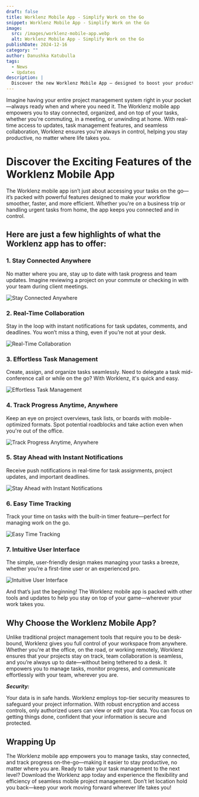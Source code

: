 ```yaml
---
draft: false
title: Worklenz Mobile App - Simplify Work on the Go
snippet: Worklenz Mobile App - Simplify Work on the Go
image:
  src: /images/worklenz-mobile-app.webp
  alt: Worklenz Mobile App - Simplify Work on the Go
publishDate: 2024-12-16
category: ""
author: Danushka Katubulla
tags:
  - News
  - Updates
description: |
  Discover the new Worklenz Mobile App – designed to boost your productivity on the go. Manage tasks, collaborate seamlessly, and stay organized anytime, anywhere. 
---
```


Imagine having your entire project management system right in your pocket—always ready when and where you need it. The Worklenz mobile app empowers you to stay connected, organized, and on top of your tasks, whether you're commuting, in a meeting, or unwinding at home. With real-time access to updates, task management features, and seamless collaboration, Worklenz ensures you're always in control, helping you stay productive, no matter where life takes you.


# Discover the Exciting Features of the Worklenz Mobile App

The Worklenz mobile app isn’t just about accessing your tasks on the go—it’s packed with powerful features designed to make your workflow smoother, faster, and more efficient. Whether you're on a business trip or handling urgent tasks from home, the app keeps you connected and in control.


## Here are just a few highlights of what the Worklenz app has to offer:

### 1. Stay Connected Anywhere 

No matter where you are, stay up to date with task progress and team updates. Imagine reviewing a project on your commute or checking in with your team during client meetings.

![Stay Connected Anywhere](/images/stay-connected.webp)

### 2. Real-Time Collaboration 

Stay in the loop with instant notifications for task updates, comments, and deadlines. You won’t miss a thing, even if you’re not at your desk.

![Real-Time Collaboration](/images/real-time-collaboration.webp)

### 3. Effortless Task Management

Create, assign, and organize tasks seamlessly. Need to delegate a task mid-conference call or while on the go? With Worklenz, it's quick and easy.

![Effortless Task Management](/images/effortless-task-management.webp)

### 4. Track Progress Anytime, Anywhere 

Keep an eye on project overviews, task lists, or boards with mobile-optimized formats. Spot potential roadblocks and take action even when you're out of the office.


![Track Progress Anytime, Anywhere](/images/track-progress.webp)

### 5. Stay Ahead with Instant Notifications 

Receive push notifications in real-time for task assignments, project updates, and important deadlines.


![Stay Ahead with Instant Notifications](/images/instant-notifications.webp)

### 6. Easy Time Tracking 

Track your time on tasks with the built-in timer feature—perfect for managing work on the go.

![Easy Time Tracking](/images/time-tracking.webp)

### 7. Intuitive User Interface 

The simple, user-friendly design makes managing your tasks a breeze, whether you’re a first-time user or an experienced pro.

![Intuitive User Interface](/images/user-interface.webp)

And that’s just the beginning! The Worklenz mobile app is packed with other tools and updates to help you stay on top of your game—wherever your work takes you.


## Why Choose the Worklenz Mobile App?

Unlike traditional project management tools that require you to be desk-bound, Worklenz gives you full control of your workspace from anywhere. Whether you're at the office, on the road, or working remotely, Worklenz ensures that your projects stay on track, team collaboration is seamless, and you’re always up to date—without being tethered to a desk. It empowers you to manage tasks, monitor progress, and communicate effortlessly with your team, wherever you are.

**_Security:_**

Your data is in safe hands. Worklenz employs top-tier security measures to safeguard your project information. With robust encryption and access controls, only authorized users can view or edit your data. You can focus on getting things done, confident that your information is secure and protected.

## Wrapping Up

The Worklenz mobile app empowers you to manage tasks, stay connected, and track progress on-the-go—making it easier to stay productive, no matter where you are. Ready to take your task management to the next level? Download the Worklenz app today and experience the flexibility and efficiency of seamless mobile project management. Don’t let location hold you back—keep your work moving forward wherever life takes you!

